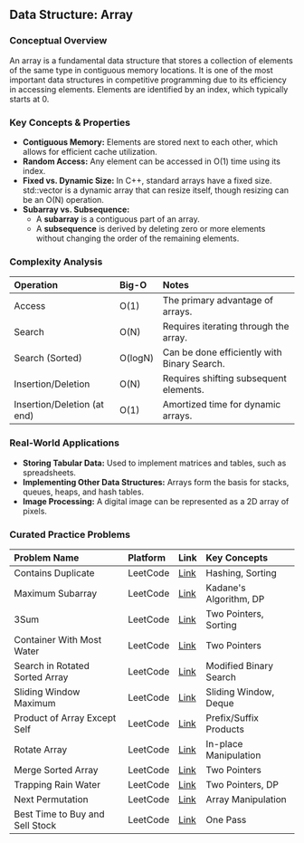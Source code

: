 
## **Data Structure: Array**

### **Conceptual Overview**

An array is a fundamental data structure that stores a collection of elements of the same type in contiguous memory locations. It is one of the most important data structures in competitive programming due to its efficiency in accessing elements. Elements are identified by an index, which typically starts at 0\.

### **Key Concepts & Properties**

* **Contiguous Memory:** Elements are stored next to each other, which allows for efficient cache utilization.  
* **Random Access:** Any element can be accessed in O(1) time using its index.  
* **Fixed vs. Dynamic Size:** In C++, standard arrays have a fixed size. std::vector is a dynamic array that can resize itself, though resizing can be an O(N) operation.  
* **Subarray vs. Subsequence:**  
  * A **subarray** is a contiguous part of an array.  
  * A **subsequence** is derived by deleting zero or more elements without changing the order of the remaining elements.

### **Complexity Analysis**

| Operation | Big-O | Notes |
| :---- | :---- | :---- |
| Access | O(1) | The primary advantage of arrays. |
| Search | O(N) | Requires iterating through the array. |
| Search (Sorted) | O(logN) | Can be done efficiently with Binary Search. |
| Insertion/Deletion | O(N) | Requires shifting subsequent elements. |
| Insertion/Deletion (at end) | O(1) | Amortized time for dynamic arrays. |

### **Real-World Applications**

* **Storing Tabular Data:** Used to implement matrices and tables, such as spreadsheets.  
* **Implementing Other Data Structures:** Arrays form the basis for stacks, queues, heaps, and hash tables.  
* **Image Processing:** A digital image can be represented as a 2D array of pixels.

### **Curated Practice Problems**

| Problem Name | Platform | Link | Key Concepts |
| :---- | :---- | :---- | :---- |
| Contains Duplicate | LeetCode | [Link](https://leetcode.com/problems/contains-duplicate/) | Hashing, Sorting |
| Maximum Subarray | LeetCode | [Link](https://leetcode.com/problems/maximum-subarray/) | Kadane's Algorithm, DP |
| 3Sum | LeetCode | [Link](https://leetcode.com/problems/3sum/) | Two Pointers, Sorting |
| Container With Most Water | LeetCode | [Link](https://leetcode.com/problems/container-with-most-water/) | Two Pointers |
| Search in Rotated Sorted Array | LeetCode | [Link](https://leetcode.com/problems/search-in-rotated-sorted-array/) | Modified Binary Search |
| Sliding Window Maximum | LeetCode | [Link](https://leetcode.com/problems/sliding-window-maximum/) | Sliding Window, Deque |
| Product of Array Except Self | LeetCode | [Link](https://leetcode.com/problems/product-of-array-except-self/) | Prefix/Suffix Products |
| Rotate Array | LeetCode | [Link](https://leetcode.com/problems/rotate-array/) | In-place Manipulation |
| Merge Sorted Array | LeetCode | [Link](https://leetcode.com/problems/merge-sorted-array/) | Two Pointers |
| Trapping Rain Water | LeetCode | [Link](https://leetcode.com/problems/trapping-rain-water/) | Two Pointers, DP |
| Next Permutation | LeetCode | [Link](https://leetcode.com/problems/next-permutation/) | Array Manipulation |
| Best Time to Buy and Sell Stock | LeetCode | [Link](https://leetcode.com/problems/best-time-to-buy-and-sell-stock/) | One Pass |
